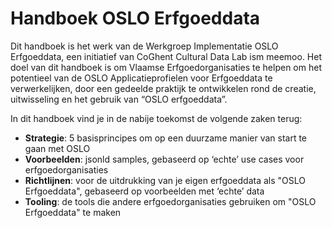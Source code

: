 # Handboek OSLO Erfgoeddata
Dit handboek is het werk van de Werkgroep Implementatie OSLO Erfgoeddata, een initiatief van CoGhent Cultural Data Lab ism meemoo.
Het doel van dit handboek is om Vlaamse Erfgoedorganisaties te helpen om het potentieel van de OSLO Applicatieprofielen voor Erfgoeddata te verwerkelijken, door een gedeelde praktijk te ontwikkelen rond de creatie, uitwisseling en het gebruik van “OSLO erfgoeddata”.

In dit handboek vind je in de nabije toekomst de volgende zaken terug:
- **Strategie**: 5 basisprincipes om op een duurzame manier van start te gaan met OSLO
- **Voorbeelden**: jsonld samples, gebaseerd op ‘echte’ use cases voor erfgoedorganisaties
- **Richtlijnen**: voor de uitdrukking van je eigen erfgoeddata als "OSLO Erfgoeddata", gebaseerd op voorbeelden met ‘echte’ data
- **Tooling**: de tools die andere erfgoedorganisaties gebruiken om "OSLO Erfgoeddata" te maken
